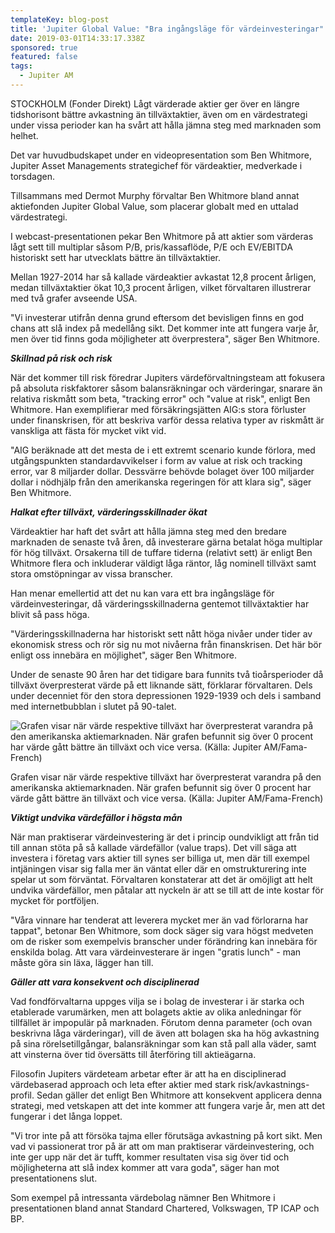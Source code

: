 ```yaml
---
templateKey: blog-post
title: 'Jupiter Global Value: "Bra ingångsläge för värdeinvesteringar"'
date: 2019-03-01T14:33:17.338Z
sponsored: true
featured: false
tags:
  - Jupiter AM
---
```

STOCKHOLM (Fonder Direkt) Lågt värderade aktier ger över en längre tidshorisont bättre avkastning än tillväxtaktier, även om en värdestrategi under vissa perioder kan ha svårt att hålla jämna steg med marknaden som helhet.



Det var huvudbudskapet under en videopresentation som Ben Whitmore, Jupiter Asset Managements strategichef för värdeaktier, medverkade i torsdagen.



Tillsammans med Dermot Murphy förvaltar Ben Whitmore bland annat aktiefonden Jupiter Global Value, som placerar globalt med en uttalad värdestrategi.



I webcast-presentationen pekar Ben Whitmore på att aktier som värderas lågt sett till multiplar såsom P/B, pris/kassaflöde, P/E och EV/EBITDA historiskt sett har utvecklats bättre än tillväxtaktier.



Mellan 1927-2014 har så kallade värdeaktier avkastat 12,8 procent årligen, medan tillväxtaktier ökat 10,3 procent årligen, vilket förvaltaren illustrerar med två grafer avseende USA.



"Vi investerar utifrån denna grund eftersom det bevisligen finns en god chans att slå index på medellång sikt. Det kommer inte att fungera varje år, men över tid finns goda möjligheter att överprestera", säger Ben Whitmore.



**_Skillnad på risk och risk_**



När det kommer till risk föredrar Jupiters värdeförvaltningsteam att fokusera på absoluta riskfaktorer såsom balansräkningar och värderingar, snarare än relativa riskmått som beta, "tracking error" och "value at risk", enligt Ben Whitmore. Han exemplifierar med försäkringsjätten AIG:s stora förluster under finanskrisen, för att beskriva varför dessa relativa typer av riskmått är vanskliga att fästa för mycket vikt vid.



"AIG beräknade att det mesta de i ett extremt scenario kunde förlora, med utgångspunkten standardavvikelser i form av value at risk och tracking error, var 8 miljarder dollar. Dessvärre behövde bolaget över 100 miljarder dollar i nödhjälp från den amerikanska regeringen för att klara sig", säger Ben Whitmore.



**_Halkat efter tillväxt, värderingsskillnader ökat_**



Värdeaktier har haft det svårt att hålla jämna steg med den bredare marknaden de senaste två åren, då investerare gärna betalat höga multiplar för hög tillväxt. Orsakerna till de tuffare tiderna (relativt sett) är enligt Ben Whitmore flera och inkluderar väldigt låga räntor, låg nominell tillväxt samt stora omstöpningar av vissa branscher.



Han menar emellertid att det nu kan vara ett bra ingångsläge för värdeinvesteringar, då värderingsskillnaderna gentemot tillväxtaktier har blivit så pass höga.



"Värderingsskillnaderna har historiskt sett nått höga nivåer under tider av ekonomisk stress och rör sig nu mot nivåerna från finanskrisen. Det här bör enligt oss innebära en möjlighet", säger Ben Whitmore.



Under de senaste 90 åren har det tidigare bara funnits två tioårsperioder då tillväxt överpresterat värde på ett liknande sätt, förklarar förvaltaren. Dels under decenniet för den stora depressionen 1929-1939 och dels i samband med internetbubblan i slutet på 90-talet.

![Grafen visar när värde respektive tillväxt har överpresterat varandra på den amerikanska aktiemarknaden. När grafen befunnit sig över 0 procent har värde gått bättre än tillväxt och vice versa. (Källa: Jupiter AM/Fama-French)](/img/jupiter1mars.png)

<span class="image-caption">Grafen visar när värde respektive tillväxt har överpresterat varandra på den amerikanska aktiemarknaden. När grafen befunnit sig över 0 procent har värde gått bättre än tillväxt och vice versa. (Källa: Jupiter AM/Fama-French)</span>

**_Viktigt undvika värdefällor i högsta mån_**



När man praktiserar värdeinvestering är det i princip oundvikligt att från tid till annan stöta på så kallade värdefällor (value traps). Det vill säga att investera i företag vars aktier till synes ser billiga ut, men där till exempel intjäningen visar sig falla mer än väntat eller där en omstrukturering inte spelar ut som förväntat. Förvaltaren konstaterar att det är omöjligt att helt undvika värdefällor, men påtalar att nyckeln är att se till att de inte kostar för mycket för portföljen.



"Våra vinnare har tenderat att leverera mycket mer än vad förlorarna har tappat", betonar Ben Whitmore, som dock säger sig vara högst medveten om de risker som exempelvis branscher under förändring kan innebära för enskilda bolag. Att vara värdeinvesterare är ingen "gratis lunch" - man måste göra sin läxa, lägger han till.



**_Gäller att vara konsekvent och disciplinerad_**



Vad fondförvaltarna uppges vilja se i bolag de investerar i är starka och etablerade varumärken, men att bolagets aktie av olika anledningar för tillfället är impopulär på marknaden. Förutom denna parameter (och ovan beskrivna låga värderingar), vill de även att bolagen ska ha hög avkastning på sina rörelsetillgångar, balansräkningar som kan stå pall alla väder, samt att vinsterna över tid översätts till återföring till aktieägarna.



Filosofin Jupiters värdeteam arbetar efter är att ha en disciplinerad värdebaserad approach och leta efter aktier med stark risk/avkastnings-profil. Sedan gäller det enligt Ben Whitmore att konsekvent applicera denna strategi, med vetskapen att det inte kommer att fungera varje år, men att det fungerar i det långa loppet.



"Vi tror inte på att försöka tajma eller förutsäga avkastning på kort sikt. Men vad vi passionerat tror på är att om man praktiserar värdeinvestering, och inte ger upp när det är tufft, kommer resultaten visa sig över tid och möjligheterna att slå index kommer att vara goda", säger han mot presentationens slut.



Som exempel på intressanta värdebolag nämner Ben Whitmore i presentationen bland annat Standard Chartered, Volkswagen, TP ICAP och BP.
